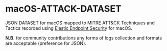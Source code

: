 # macOS-ATTACK-DATASET

JSON DATASET for macOS mapped to MITRE ATT&amp;CK Techniques and Tactics recorded using [Elastic Endpoint Security](https://www.elastic.co/downloads/elasticsearch) for macOS.

**N.B.** for community contributions any forms of logs collection and formats are acceptable (preference for JSON).

